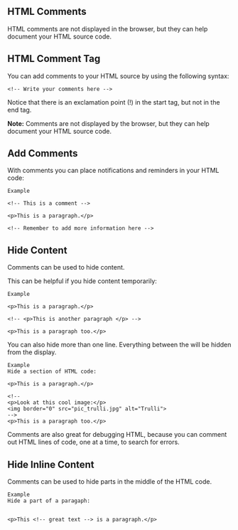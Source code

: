 HTML Comments
---

HTML comments are not displayed in the browser, but they can help document your HTML source code.





HTML Comment Tag
---
You can add comments to your HTML source by using the following syntax:

    <!-- Write your comments here -->

Notice that there is an exclamation point (!) in the start tag, but not in the end tag.

**Note:** Comments are not displayed by the browser, but they can help document your HTML source code.






Add Comments
---
With comments you can place notifications and reminders in your HTML code:

    Example
    
    <!-- This is a comment -->
    
    <p>This is a paragraph.</p>
    
    <!-- Remember to add more information here -->





Hide Content
---
Comments can be used to hide content.

This can be helpful if you hide content temporarily:

    Example
    
    <p>This is a paragraph.</p>
    
    <!-- <p>This is another paragraph </p> -->
    
    <p>This is a paragraph too.</p>

You can also hide more than one line. Everything between the <!-- and the --> will be hidden from the display.

    Example
    Hide a section of HTML code:
    
    <p>This is a paragraph.</p>
    
    <!--
    <p>Look at this cool image:</p>
    <img border="0" src="pic_trulli.jpg" alt="Trulli">
    -->
    <p>This is a paragraph too.</p>

Comments are also great for debugging HTML, because you can comment out HTML lines of code, one at a time, to search for errors.






Hide Inline Content
---
Comments can be used to hide parts in the middle of the HTML code.

    Example
    Hide a part of a paragaph:
    
   
    <p>This <!-- great text --> is a paragraph.</p>
